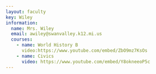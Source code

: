 ```yaml
---
layout: faculty
key: Wiley
information:
  name: Mrs. Wiley
  email: awiley@swanvalley.k12.mi.us
  courses:
    - name: World History B
      video:https://www.youtube.com/embed/ZbO9mz7KsOs
    - name: Civics
      video: https://www.youtube.com/embed/Y8okneeoP5c
---
```

